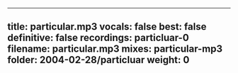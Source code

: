 
---
title: particular.mp3
vocals: false
best: false
definitive: false
recordings: particluar-0
filename: particular.mp3
mixes: particular-mp3
folder: 2004-02-28/particluar
weight: 0
---
